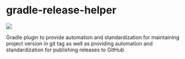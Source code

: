 # gradle-release-helper

[![](https://jitpack.io/v/warlordofmars/gradle-release-helper.svg)](https://jitpack.io/#warlordofmars/gradle-release-helper)

Gradle plugin to provide automation and standardization for maintaining project version in git tag as well as providing automation and standardization for publishing releases to GitHub
